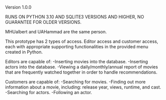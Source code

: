 Version 1.0.0

RUNS ON PYTHON 3.10 AND SQLITE3 VERSIONS AND HIGHER, NO GUARANTEE FOR OLDER VERSIONS.

MHUalbert and UAHammad are the same person.

This prototype has 2 types of access. Editor access and customer access, each with appropriate supporting functionalities in the provided menu created in Python.

Editors are capable of:
  -Inserting movies into the database.
  -Inserting actors into the database.
  -Viewing a daily/monthly/annual report of movies that are frequently watched together in order to handle    recommendations.
 
 Customers are capable of:
  -Searching for movies.
  -Finding out more information about a movie, including: release year, views, runtime, and cast.
  -Searching for actors.
  -Following an actor.


